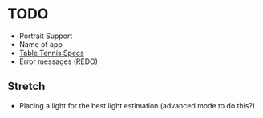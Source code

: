 # TODO

- Portrait Support
- Name of app
- [Table Tennis Specs](https://en.wikipedia.org/wiki/Table_tennis#Equipment)
- Error messages (REDO)


## Stretch

- Placing a light for the best light estimation (advanced mode to do this?)

